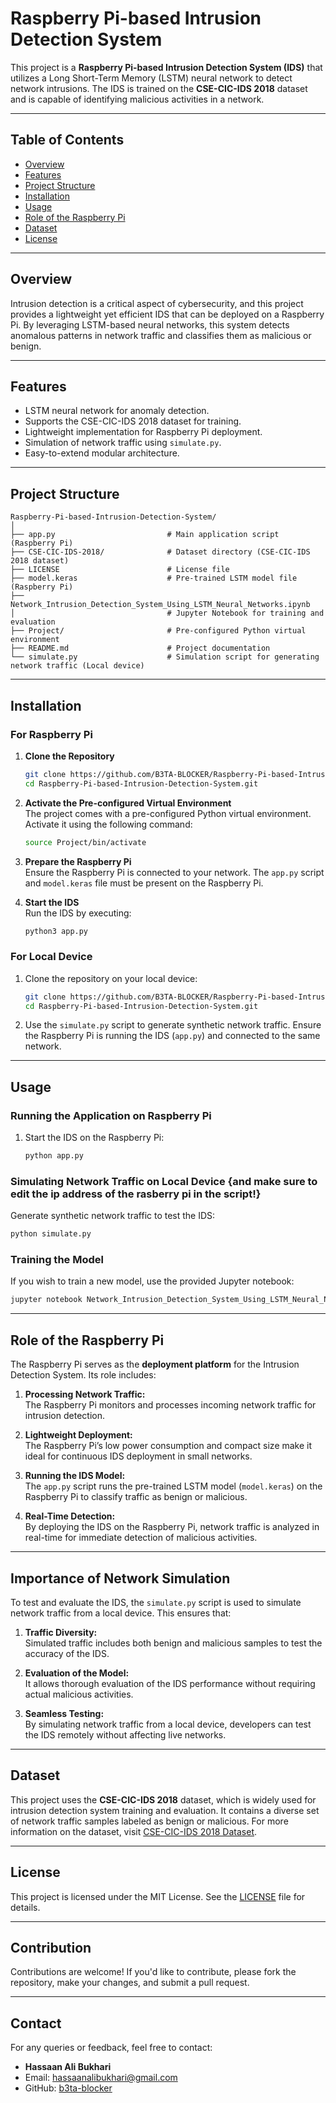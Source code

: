 # Raspberry Pi-based Intrusion Detection System  

This project is a **Raspberry Pi-based Intrusion Detection System (IDS)** that utilizes a Long Short-Term Memory (LSTM) neural network to detect network intrusions. The IDS is trained on the **CSE-CIC-IDS 2018** dataset and is capable of identifying malicious activities in a network.  

---

## Table of Contents  
- [Overview](#overview)  
- [Features](#features)  
- [Project Structure](#project-structure)  
- [Installation](#installation)  
- [Usage](#usage)  
- [Role of the Raspberry Pi](#role-of-the-raspberry-pi)  
- [Dataset](#dataset)  
- [License](#license)  

---

## Overview  
Intrusion detection is a critical aspect of cybersecurity, and this project provides a lightweight yet efficient IDS that can be deployed on a Raspberry Pi. By leveraging LSTM-based neural networks, this system detects anomalous patterns in network traffic and classifies them as malicious or benign.  

---

## Features  
- LSTM neural network for anomaly detection.  
- Supports the CSE-CIC-IDS 2018 dataset for training.  
- Lightweight implementation for Raspberry Pi deployment.  
- Simulation of network traffic using `simulate.py`.  
- Easy-to-extend modular architecture.  

---

## Project Structure  
```
Raspberry-Pi-based-Intrusion-Detection-System/
│
├── app.py                         # Main application script (Raspberry Pi)  
├── CSE-CIC-IDS-2018/              # Dataset directory (CSE-CIC-IDS 2018 dataset)  
├── LICENSE                        # License file  
├── model.keras                    # Pre-trained LSTM model file (Raspberry Pi)  
├── Network_Intrusion_Detection_System_Using_LSTM_Neural_Networks.ipynb  
│                                  # Jupyter Notebook for training and evaluation  
├── Project/                       # Pre-configured Python virtual environment  
├── README.md                      # Project documentation  
└── simulate.py                    # Simulation script for generating network traffic (Local device)  
```

---

## Installation  

### For Raspberry Pi  
1. **Clone the Repository**  
   ```bash  
   git clone https://github.com/B3TA-BLOCKER/Raspberry-Pi-based-Intrusion-Detection-System.git 
   cd Raspberry-Pi-based-Intrusion-Detection-System.git 
   ```  

2. **Activate the Pre-configured Virtual Environment**  
   The project comes with a pre-configured Python virtual environment. Activate it using the following command:  
   ```bash  
   source Project/bin/activate  
   ```  

3. **Prepare the Raspberry Pi**  
   Ensure the Raspberry Pi is connected to your network. The `app.py` script and `model.keras` file must be present on the Raspberry Pi.  

4. **Start the IDS**  
   Run the IDS by executing:  
   ```bash  
   python3 app.py  
   ```  

### For Local Device  
1. Clone the repository on your local device:  
   ```bash  
   git clone https://github.com/B3TA-BLOCKER/Raspberry-Pi-based-Intrusion-Detection-System.git 
   cd Raspberry-Pi-based-Intrusion-Detection-System.git 
   ```  

2. Use the `simulate.py` script to generate synthetic network traffic. Ensure the Raspberry Pi is running the IDS (`app.py`) and connected to the same network.

---

## Usage  

### Running the Application on Raspberry Pi  
1. Start the IDS on the Raspberry Pi:  
   ```bash  
   python app.py  
   ```  

### Simulating Network Traffic on Local Device {and make sure to edit the ip address of the rasberry pi in the script!}
Generate synthetic network traffic to test the IDS:  
```bash  
python simulate.py  
```  

### Training the Model  
If you wish to train a new model, use the provided Jupyter notebook:  
```bash  
jupyter notebook Network_Intrusion_Detection_System_Using_LSTM_Neural_Networks.ipynb  
```  

---

## Role of the Raspberry Pi  
The Raspberry Pi serves as the **deployment platform** for the Intrusion Detection System. Its role includes:  
1. **Processing Network Traffic:**  
   The Raspberry Pi monitors and processes incoming network traffic for intrusion detection.  

2. **Lightweight Deployment:**  
   The Raspberry Pi’s low power consumption and compact size make it ideal for continuous IDS deployment in small networks.  

3. **Running the IDS Model:**  
   The `app.py` script runs the pre-trained LSTM model (`model.keras`) on the Raspberry Pi to classify traffic as benign or malicious.  

4. **Real-Time Detection:**  
   By deploying the IDS on the Raspberry Pi, network traffic is analyzed in real-time for immediate detection of malicious activities.  

---

## Importance of Network Simulation  
To test and evaluate the IDS, the `simulate.py` script is used to simulate network traffic from a local device. This ensures that:  
1. **Traffic Diversity:**  
   Simulated traffic includes both benign and malicious samples to test the accuracy of the IDS.  

2. **Evaluation of the Model:**  
   It allows thorough evaluation of the IDS performance without requiring actual malicious activities.  

3. **Seamless Testing:**  
   By simulating network traffic from a local device, developers can test the IDS remotely without affecting live networks.  

---

## Dataset  

This project uses the **CSE-CIC-IDS 2018** dataset, which is widely used for intrusion detection system training and evaluation. It contains a diverse set of network traffic samples labeled as benign or malicious. For more information on the dataset, visit [CSE-CIC-IDS 2018 Dataset](https://www.unb.ca/cic/datasets/ids-2018.html).  

---

## License  

This project is licensed under the MIT License. See the [LICENSE](LICENSE) file for details.  

---

## Contribution  

Contributions are welcome! If you'd like to contribute, please fork the repository, make your changes, and submit a pull request.  

---

## Contact  

For any queries or feedback, feel free to contact:  
- **Hassaan Ali Bukhari**  
- Email: hassaanalibukhari@gmail.com
- GitHub: [b3ta-blocker](https://github.com/b3ta-blocker)  


